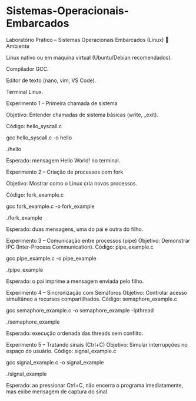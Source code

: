 # Sistemas-Operacionais-Embarcados

Laboratório Prático – Sistemas Operacionais Embarcados (Linux)
🔧 Ambiente

Linux nativo ou em máquina virtual (Ubuntu/Debian recomendados).

Compilador GCC.

Editor de texto (nano, vim, VS Code).

Terminal Linux.

Experimento 1 – Primeira chamada de sistema

Objetivo: Entender chamadas de sistema básicas (write, _exit).

Código: hello_syscall.c

gcc hello_syscall.c -o hello

./hello

Esperado: mensagem Hello World! no terminal.




Experimento 2 – Criação de processos com fork

Objetivo: Mostrar como o Linux cria novos processos.

Código: fork_example.c

gcc fork_example.c -o fork_example

./fork_example

Esperado: duas mensagens, uma do pai e outra do filho.



Experimento 3 – Comunicação entre processos (pipe)
Objetivo: Demonstrar IPC (Inter-Process Communication).
Código: pipe_example.c

gcc pipe_example.c -o pipe_example

./pipe_example

Esperado: o pai imprime a mensagem enviada pelo filho.



Experimento 4 – Sincronização com Semáforos
Objetivo: Controlar acesso simultâneo a recursos compartilhados.
Código: semaphore_example.c

gcc semaphore_example.c -o semaphore_example -lpthread

./semaphore_example

Esperado: execução ordenada das threads sem conflito.



Experimento 5 – Tratando sinais (Ctrl+C)
Objetivo: Simular interrupções no espaço do usuário.
Código: signal_example.c

gcc signal_example.c -o signal_example

./signal_example

Esperado: ao pressionar Ctrl+C, não encerra o programa imediatamente, mas exibe mensagem de captura do sinal.

